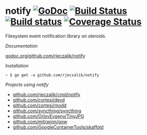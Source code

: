 notify [![GoDoc](https://godoc.org/github.com/rjeczalik/notify?status.svg)](https://godoc.org/github.com/rjeczalik/notify) [![Build Status](https://img.shields.io/travis/rjeczalik/notify/master.svg)](https://travis-ci.org/rjeczalik/notify "inotify + FSEvents + kqueue") [![Build status](https://img.shields.io/appveyor/ci/rjeczalik/notify-246.svg)](https://ci.appveyor.com/project/rjeczalik/notify-246 "ReadDirectoryChangesW") [![Coverage Status](https://img.shields.io/coveralls/rjeczalik/notify/master.svg)](https://coveralls.io/r/rjeczalik/notify?branch=master)
======

Filesystem event notification library on steroids.

*Documentation*

[godoc.org/github.com/rjeczalik/notify](https://godoc.org/github.com/rjeczalik/notify)

*Installation*

```
~ $ go get -u github.com/rjeczalik/notify
```

*Projects using notify*

- [github.com/rjeczalik/cmd/notify](https://godoc.org/github.com/rjeczalik/cmd/notify)
- [github.com/cortesi/devd](https://github.com/cortesi/devd)
- [github.com/cortesi/modd](https://github.com/cortesi/modd)
- [github.com/syncthing/syncthing](https://github.com/syncthing/syncthing)
- [github.com/OrlovEvgeny/TinyJPG](https://github.com/OrlovEvgeny/TinyJPG)
- [github.com/mitranim/gow](https://github.com/mitranim/gow)
- [github.com/GoogleContainerTools/skaffold](https://github.com/GoogleContainerTools/skaffold)
